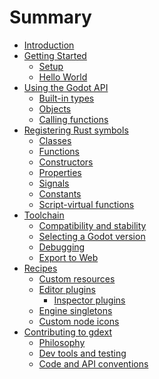 <!--
  ~ Copyright (c) godot-rust; Bromeon and contributors.
  ~ This Source Code Form is subject to the terms of the Mozilla Public
  ~ License, v. 2.0. If a copy of the MPL was not distributed with this
  ~ file, You can obtain one at https://mozilla.org/MPL/2.0/.
-->

# Summary

- [Introduction](index.md)
- [Getting Started](intro/index.md)
  - [Setup](intro/setup.md)
  - [Hello World](intro/hello-world.md)
- [Using the Godot API](godot-api/index.md)
  - [Built-in types](godot-api/builtins.md)
  - [Objects](godot-api/objects.md)
  - [Calling functions](godot-api/functions.md)
- [Registering Rust symbols](register/index.md)
  - [Classes](register/classes.md)
  - [Functions](register/functions.md)
  - [Constructors](register/constructors.md)
  - [Properties](register/properties.md)
  - [Signals](register/signals.md)
  - [Constants](register/constants.md)
  - [Script-virtual functions](register/virtual-functions.md)
- [Toolchain](toolchain/index.md)
  - [Compatibility and stability](toolchain/compatibility.md)
  - [Selecting a Godot version](toolchain/godot-version.md)
  - [Debugging](toolchain/debugging.md)
  - [Export to Web](toolchain/export-web.md)
- [Recipes](recipes/index.md)
  - [Custom resources](recipes/custom-resources.md)
  - [Editor plugins](recipes/editor-plugin/index.md)
    - [Inspector plugins](recipes/editor-plugin/inspector-plugins.md)
  - [Engine singletons](recipes/engine-singleton.md)
  - [Custom node icons](recipes/custom-icons.md)
- [Contributing to gdext](contribute/index.md)
  - [Philosophy](contribute/philosophy.md)
  - [Dev tools and testing](contribute/dev-tools.md)
  - [Code and API conventions](contribute/conventions.md)
